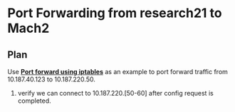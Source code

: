 # Port Forwarding from research21 to Mach2

## Plan

Use **[Port forward using iptables](../port_forward_using_iptables.md)** as an example to port forward traffic from 10.187.40.123 to 10.187.220.50.

1. verify we can connect to 10.187.220.[50-60] after config request is completed.
